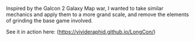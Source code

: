Inspired by the Galcon 2 Galaxy Map war, I wanted to take similar mechanics and apply them to a more grand scale, and remove the elements of grinding the base game involved.

See it in action here: (https://vivideraphid.github.io/LongCon/)

